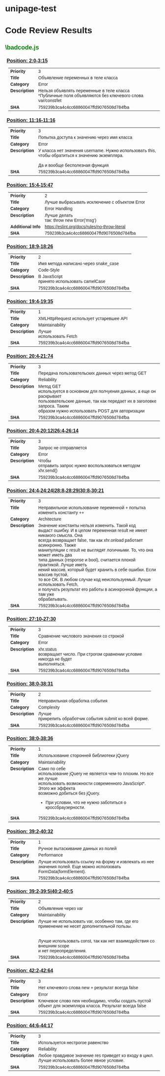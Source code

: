 # unipage-test

<!DOCTYPE html>
<html>

<head>
  <meta charset="utf-8">
  <title>Code Review</title>
  <meta name="viewport" content="width=device-width, initial-scale=1">
  <style>
    /* basic style */
    body {
      font-family: Helvetica;
    }

    h1 {
      font-size: 24px;
    }

    h2 {
      font-size: 20px;
      color: green;
    }

    h3 {
      font-size: 16px;
      padding-left: 5px;
      margin-bottom: 5px;
    }

    p {
      white-space: pre-wrap;
      margin: 0;
    }

    pre {
      margin: 0
    }

    code {
      border: 1px solid #999;
      display: block;
      white-space: pre-wrap;
    }

    /* links in headlines */
    h3.lines-headline>a {
      color: #005bbb;
      text-decoration: none;
    }

    h3.lines-headline>a:hover {
      text-decoration: underline;
    }

    /* table style */
    table.review-table {
      font-size: 14px;
      padding-left: 10px;
    }

    table.review-table .caption {
      font-weight: bold;
      vertical-align: top;
    }

    table.review-table tr>td:first-child {
      width: 120px
    }

    /* priority indicator */
    .text>span:before {
      content: "";
      width: 10px;
      height: 10px;
      border-radius: 50%;
      display: inline-block;
      margin-right: 5px;
      margin-left: -15px;
    }

    .text>span.prio-high:before {
      background: #FF4500;
    }

    .text>span.prio-medium:before {
      background: #FFD700;
    }

    .text>span.prio-low:before {
      background: #9ACD32;
    }

    .text>span.prio-none:before {
      background: #D3D3D3;
    }
  </style>
</head>

<body>
  <h1 class="main-headline">Code Review Results</h1>
  <section class="file-section">
    <h2 class="file-section-headline">\badcode.js</h2>
    <h3 class="lines-headline">
      <a href="https://github.com/kotano-snippets/test-unipage/blob/759239b3ca4c4cc68860047ffd9076508d784fba/badcode.js#L2-L3">Position: 2:0-3:15</a>
    </h3>
    <table class="review-table">
      <tr class="row-priority">
        <td class="caption">Priority</td>
        <td class="text">
          <span class="prio-3">3</span>
        </td>
      </tr>
      <tr class="row-title">
        <td class="caption">Title</td>
        <td class="text">Объявление переменных в теле класса</td>
      </tr>
      <tr class="row-category">
        <td class="caption">Category</td>
        <td class="text">Error</td>
      </tr>
      <tr class="row-description">
        <td class="caption">Description</td>
        <td class="text">
          <p>Нельзя объявлять переменные в теле класса
*Публичные поля объявляются без ключевого слова var/const/let</p>
        </td>
      </tr>
      <tr class="row-sha">
        <td class="caption">SHA</td>
        <td class="text">759239b3ca4c4cc68860047ffd9076508d784fba</td>
      </tr>
    </table>
    <h3 class="lines-headline">
      <a href="https://github.com/kotano-snippets/test-unipage/blob/759239b3ca4c4cc68860047ffd9076508d784fba/badcode.js#L11-L11">Position: 11:16-11:16</a>
    </h3>
    <table class="review-table">
      <tr class="row-priority">
        <td class="caption">Priority</td>
        <td class="text">
          <span class="prio-3">3</span>
        </td>
      </tr>
      <tr class="row-title">
        <td class="caption">Title</td>
        <td class="text">Попытка доступа к значению через имя класса</td>
      </tr>
      <tr class="row-category">
        <td class="caption">Category</td>
        <td class="text">Error</td>
      </tr>
      <tr class="row-description">
        <td class="caption">Description</td>
        <td class="text">
          <p>У класса нет значения username. Нужно использовать this, чтобы обратиться к значению экземпляра.

Да и вообще бесполезная функция</p>
        </td>
      </tr>
      <tr class="row-sha">
        <td class="caption">SHA</td>
        <td class="text">759239b3ca4c4cc68860047ffd9076508d784fba</td>
      </tr>
    </table>
    <h3 class="lines-headline">
      <a href="https://github.com/kotano-snippets/test-unipage/blob/759239b3ca4c4cc68860047ffd9076508d784fba/badcode.js#L15-L15">Position: 15:4-15:47</a>
    </h3>
    <table class="review-table">
      <tr class="row-priority">
        <td class="caption">Priority</td>
        <td class="text">
          <span class="prio-2">2</span>
        </td>
      </tr>
      <tr class="row-title">
        <td class="caption">Title</td>
        <td class="text">Лучше выбрасывать исключение с объектом Error</td>
      </tr>
      <tr class="row-category">
        <td class="caption">Category</td>
        <td class="text">Error Handling</td>
      </tr>
      <tr class="row-description">
        <td class="caption">Description</td>
        <td class="text">
          <p>Лучше делать так: throw new Error(&#x27;msg&#x27;)</p>
        </td>
      </tr>
      <tr class="row-additional">
        <td class="caption">Additional Info</td>
        <td class="text">https://eslint.org/docs/rules/no-throw-literal</td>
      </tr>
      <tr class="row-sha">
        <td class="caption">SHA</td>
        <td class="text">759239b3ca4c4cc68860047ffd9076508d784fba</td>
      </tr>
    </table>
    <h3 class="lines-headline">
      <a href="https://github.com/kotano-snippets/test-unipage/blob/759239b3ca4c4cc68860047ffd9076508d784fba/badcode.js#L18-L18">Position: 18:9-18:26</a>
    </h3>
    <table class="review-table">
      <tr class="row-priority">
        <td class="caption">Priority</td>
        <td class="text">
          <span class="prio-2">2</span>
        </td>
      </tr>
      <tr class="row-title">
        <td class="caption">Title</td>
        <td class="text">Имя метода написано через snake_case</td>
      </tr>
      <tr class="row-category">
        <td class="caption">Category</td>
        <td class="text">Code-Style</td>
      </tr>
      <tr class="row-description">
        <td class="caption">Description</td>
        <td class="text">
          <p>В JavaScript принято использовать camelCase</p>
        </td>
      </tr>
      <tr class="row-sha">
        <td class="caption">SHA</td>
        <td class="text">759239b3ca4c4cc68860047ffd9076508d784fba</td>
      </tr>
    </table>
    <h3 class="lines-headline">
      <a href="https://github.com/kotano-snippets/test-unipage/blob/759239b3ca4c4cc68860047ffd9076508d784fba/badcode.js#L19-L19">Position: 19:4-19:35</a>
    </h3>
    <table class="review-table">
      <tr class="row-priority">
        <td class="caption">Priority</td>
        <td class="text">
          <span class="prio-1">1</span>
        </td>
      </tr>
      <tr class="row-title">
        <td class="caption">Title</td>
        <td class="text">XMLHttpRequest использует устаревшее API</td>
      </tr>
      <tr class="row-category">
        <td class="caption">Category</td>
        <td class="text">Maintainability</td>
      </tr>
      <tr class="row-description">
        <td class="caption">Description</td>
        <td class="text">
          <p>Лучше использовать Fetch</p>
        </td>
      </tr>
      <tr class="row-sha">
        <td class="caption">SHA</td>
        <td class="text">759239b3ca4c4cc68860047ffd9076508d784fba</td>
      </tr>
    </table>
    <h3 class="lines-headline">
      <a href="https://github.com/kotano-snippets/test-unipage/blob/759239b3ca4c4cc68860047ffd9076508d784fba/badcode.js#L20-L21">Position: 20:4-21:74</a>
    </h3>
    <table class="review-table">
      <tr class="row-priority">
        <td class="caption">Priority</td>
        <td class="text">
          <span class="prio-3">3</span>
        </td>
      </tr>
      <tr class="row-title">
        <td class="caption">Title</td>
        <td class="text">Передача пользовательских данных через метод GET</td>
      </tr>
      <tr class="row-category">
        <td class="caption">Category</td>
        <td class="text">Reliability</td>
      </tr>
      <tr class="row-description">
        <td class="caption">Description</td>
        <td class="text">
          <p>Метод GET используется в основном для полчуения данных, а еще он раскрывает пользовательские данные, так как передает их в заголовке запроса. Таким образом нужно использовать POST для авторизации</p>
        </td>
      </tr>
      <tr class="row-sha">
        <td class="caption">SHA</td>
        <td class="text">759239b3ca4c4cc68860047ffd9076508d784fba</td>
      </tr>
    </table>
    <h3 class="lines-headline">
      <a href="https://github.com/kotano-snippets/test-unipage/blob/759239b3ca4c4cc68860047ffd9076508d784fba/badcode.js#L20-L20">Position: 20:4-20:12|26:4-26:14</a>
    </h3>
    <table class="review-table">
      <tr class="row-priority">
        <td class="caption">Priority</td>
        <td class="text">
          <span class="prio-3">3</span>
        </td>
      </tr>
      <tr class="row-title">
        <td class="caption">Title</td>
        <td class="text">Запрос не отправляется</td>
      </tr>
      <tr class="row-category">
        <td class="caption">Category</td>
        <td class="text">Error</td>
      </tr>
      <tr class="row-description">
        <td class="caption">Description</td>
        <td class="text">
          <p>Чтобы отправить запрос нужно воспользоваться методом xhr.send()</p>
        </td>
      </tr>
      <tr class="row-sha">
        <td class="caption">SHA</td>
        <td class="text">759239b3ca4c4cc68860047ffd9076508d784fba</td>
      </tr>
    </table>
    <h3 class="lines-headline">
      <a href="https://github.com/kotano-snippets/test-unipage/blob/759239b3ca4c4cc68860047ffd9076508d784fba/badcode.js#L30-L30">Position: 24:4-24:24|28:8-28:29|30:8-30:21</a>
    </h3>
    <table class="review-table">
      <tr class="row-priority">
        <td class="caption">Priority</td>
        <td class="text">
          <span class="prio-3">3</span>
        </td>
      </tr>
      <tr class="row-title">
        <td class="caption">Title</td>
        <td class="text">Неправильное использование переменной + попытка изменить константу ++</td>
      </tr>
      <tr class="row-category">
        <td class="caption">Category</td>
        <td class="text">Architecture</td>
      </tr>
      <tr class="row-description">
        <td class="caption">Description</td>
        <td class="text">
          <p>Значение константы нельзя изменить. Такой код выдаст ошибку.
И в целом переменная result не имеет никакого смысла. Она всегда возвращает false, так как xhr.onload работает асинхронно.
Также манипуляции с result не выглядят логичными. То, что она может иметь два типа данных (response и bool), считается плохой практикой.
Лучше иметь некий массив, который будет хранить в себе ошибки. Если массив пустой, то все ОК.
В любом случае код неиспользуемый. Лучше использовать Fetch, и получать результат его работы в асинхронной функции, а там уже обрабатывать.</p>
        </td>
      </tr>
      <tr class="row-sha">
        <td class="caption">SHA</td>
        <td class="text">759239b3ca4c4cc68860047ffd9076508d784fba</td>
      </tr>
    </table>
    <h3 class="lines-headline">
      <a href="https://github.com/kotano-snippets/test-unipage/blob/759239b3ca4c4cc68860047ffd9076508d784fba/badcode.js#L27-L27">Position: 27:10-27:30</a>
    </h3>
    <table class="review-table">
      <tr class="row-priority">
        <td class="caption">Priority</td>
        <td class="text">
          <span class="prio-3">3</span>
        </td>
      </tr>
      <tr class="row-title">
        <td class="caption">Title</td>
        <td class="text">Сравнение числового значения со строкой</td>
      </tr>
      <tr class="row-category">
        <td class="caption">Category</td>
        <td class="text">Error</td>
      </tr>
      <tr class="row-description">
        <td class="caption">Description</td>
        <td class="text">
          <p>xhr.status возвращает число. При строгом сравнении условие никогда не будет выполняться.</p>
        </td>
      </tr>
      <tr class="row-sha">
        <td class="caption">SHA</td>
        <td class="text">759239b3ca4c4cc68860047ffd9076508d784fba</td>
      </tr>
    </table>
    <h3 class="lines-headline">
      <a href="https://github.com/kotano-snippets/test-unipage/blob/759239b3ca4c4cc68860047ffd9076508d784fba/badcode.js#L38-L38">Position: 38:0-38:31</a>
    </h3>
    <table class="review-table">
      <tr class="row-priority">
        <td class="caption">Priority</td>
        <td class="text">
          <span class="prio-2">2</span>
        </td>
      </tr>
      <tr class="row-title">
        <td class="caption">Title</td>
        <td class="text">Неправильная обработка события</td>
      </tr>
      <tr class="row-category">
        <td class="caption">Category</td>
        <td class="text">Complexity</td>
      </tr>
      <tr class="row-description">
        <td class="caption">Description</td>
        <td class="text">
          <p>Лучше прикрепить обработчик события submit ко всей форме.</p>
        </td>
      </tr>
      <tr class="row-sha">
        <td class="caption">SHA</td>
        <td class="text">759239b3ca4c4cc68860047ffd9076508d784fba</td>
      </tr>
    </table>
    <h3 class="lines-headline">
      <a href="https://github.com/kotano-snippets/test-unipage/blob/759239b3ca4c4cc68860047ffd9076508d784fba/badcode.js#L38-L38">Position: 38:0-38:36</a>
    </h3>
    <table class="review-table">
      <tr class="row-priority">
        <td class="caption">Priority</td>
        <td class="text">
          <span class="prio-1">1</span>
        </td>
      </tr>
      <tr class="row-title">
        <td class="caption">Title</td>
        <td class="text">Использование сторонней библиотеки jQuery</td>
      </tr>
      <tr class="row-category">
        <td class="caption">Category</td>
        <td class="text">Maintainability</td>
      </tr>
      <tr class="row-description">
        <td class="caption">Description</td>
        <td class="text">
          <p>Само по себе использование jQuery не является чем-то плохим. Но все же лучше использовать возможности современного JavaScript*. Этого же эффекта возможно добиться без jQuery.
* При условии, что не нужно заботиться о кроссбраузерности.</p>
        </td>
      </tr>
      <tr class="row-sha">
        <td class="caption">SHA</td>
        <td class="text">759239b3ca4c4cc68860047ffd9076508d784fba</td>
      </tr>
    </table>
    <h3 class="lines-headline">
      <a href="https://github.com/kotano-snippets/test-unipage/blob/759239b3ca4c4cc68860047ffd9076508d784fba/badcode.js#L39-L40">Position: 39:2-40:32</a>
    </h3>
    <table class="review-table">
      <tr class="row-priority">
        <td class="caption">Priority</td>
        <td class="text">
          <span class="prio-1">1</span>
        </td>
      </tr>
      <tr class="row-title">
        <td class="caption">Title</td>
        <td class="text">Ручное вытаскивание данных из полей</td>
      </tr>
      <tr class="row-category">
        <td class="caption">Category</td>
        <td class="text">Performance</td>
      </tr>
      <tr class="row-description">
        <td class="caption">Description</td>
        <td class="text">
          <p>Лучше использовать ссылку на форму и извлекать из нее значения полей. Еще можно исползовать FormData(formElement).</p>
        </td>
      </tr>
      <tr class="row-sha">
        <td class="caption">SHA</td>
        <td class="text">759239b3ca4c4cc68860047ffd9076508d784fba</td>
      </tr>
    </table>
    <h3 class="lines-headline">
      <a href="https://github.com/kotano-snippets/test-unipage/blob/759239b3ca4c4cc68860047ffd9076508d784fba/badcode.js#L40-L40">Position: 39:2-39:5|40:2-40:5</a>
    </h3>
    <table class="review-table">
      <tr class="row-priority">
        <td class="caption">Priority</td>
        <td class="text">
          <span class="prio-2">2</span>
        </td>
      </tr>
      <tr class="row-title">
        <td class="caption">Title</td>
        <td class="text">Объявление через var</td>
      </tr>
      <tr class="row-category">
        <td class="caption">Category</td>
        <td class="text">Maintainability</td>
      </tr>
      <tr class="row-description">
        <td class="caption">Description</td>
        <td class="text">
          <p>Лучше не использовать var, особенно там, где его применение не несет дополнительной пользы.
Лучше использовать const, так как нет взаимодействия со внешним scope и нет переопределения.
</p>
        </td>
      </tr>
      <tr class="row-sha">
        <td class="caption">SHA</td>
        <td class="text">759239b3ca4c4cc68860047ffd9076508d784fba</td>
      </tr>
    </table>
    <h3 class="lines-headline">
      <a href="https://github.com/kotano-snippets/test-unipage/blob/759239b3ca4c4cc68860047ffd9076508d784fba/badcode.js#L42-L42">Position: 42:2-42:64</a>
    </h3>
    <table class="review-table">
      <tr class="row-priority">
        <td class="caption">Priority</td>
        <td class="text">
          <span class="prio-3">3</span>
        </td>
      </tr>
      <tr class="row-title">
        <td class="caption">Title</td>
        <td class="text">Нет ключевого слова new + результат всегда false</td>
      </tr>
      <tr class="row-category">
        <td class="caption">Category</td>
        <td class="text">Error</td>
      </tr>
      <tr class="row-description">
        <td class="caption">Description</td>
        <td class="text">
          <p>Ключевое слово new необходимо, чтобы создать пустой объект для экземпляра класса. Результат всегда false</p>
        </td>
      </tr>
      <tr class="row-sha">
        <td class="caption">SHA</td>
        <td class="text">759239b3ca4c4cc68860047ffd9076508d784fba</td>
      </tr>
    </table>
    <h3 class="lines-headline">
      <a href="https://github.com/kotano-snippets/test-unipage/blob/759239b3ca4c4cc68860047ffd9076508d784fba/badcode.js#L44-L44">Position: 44:6-44:17</a>
    </h3>
    <table class="review-table">
      <tr class="row-priority">
        <td class="caption">Priority</td>
        <td class="text">
          <span class="prio-3">3</span>
        </td>
      </tr>
      <tr class="row-title">
        <td class="caption">Title</td>
        <td class="text">Используется нестрогое равенство</td>
      </tr>
      <tr class="row-category">
        <td class="caption">Category</td>
        <td class="text">Reliability</td>
      </tr>
      <tr class="row-description">
        <td class="caption">Description</td>
        <td class="text">
          <p>Любое правдивое значение res приведет ко входу в цикл. Лучше использовать более явное условие.</p>
        </td>
      </tr>
      <tr class="row-sha">
        <td class="caption">SHA</td>
        <td class="text">759239b3ca4c4cc68860047ffd9076508d784fba</td>
      </tr>
    </table>
  </section>
</body>

</html>
